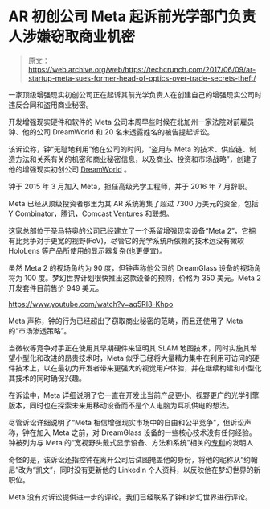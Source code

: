 # AR 初创公司 Meta 起诉前光学部门负责人涉嫌窃取商业机密

> 原文：<https://web.archive.org/web/https://techcrunch.com/2017/06/09/ar-startup-meta-sues-former-head-of-optics-over-trade-secrets-theft/>

一家顶级增强现实初创公司正在起诉其前光学负责人在创建自己的增强现实公司时违反合同和盗用商业秘密。

开发增强现实硬件和软件的 Meta 公司本周早些时候在北加州一家法院对前雇员钟、他的公司 DreamWorld 和 20 名未透露姓名的被告提起诉讼。

该诉讼称，钟“无耻地利用”他在公司的时间，“盗用与 Meta 的技术、供应链、制造方法和关系有关的机密和商业秘密信息，以及商业、投资和市场战略”，创建了他的增强现实初创公司 [DreamWorld](https://web.archive.org/web/20230227134255/http://www.dreamworldvision.com/) 。

钟于 2015 年 3 月加入 Meta，担任高级光学工程师，并于 2016 年 7 月辞职。

Meta 已经从顶级投资者那里为其 AR 系统筹集了超过 7300 万美元的资金，包括 Y Combinator，腾讯，Comcast Ventures 和联想。

这家总部位于圣马特奥的公司已经建立了一个系留增强现实设备“Meta 2”，它拥有比竞争对手更宽的视野(FoV)，尽管它的光学系统所依赖的技术远没有微软 HoloLens 等产品所使用的显示器复杂(也更便宜)。

虽然 Meta 2 的视场角约为 90 度，但钟声称他公司的 DreamGlass 设备的视场角将为 100 度。梦幻世界计划很快推出这款设备的预购，价格为 350 美元。Meta 2 开发套件目前售价 949 美元。

https://www.youtube.com/watch?v=aq5RI8-Khpo

Meta 声称，钟的行为已经超出了窃取商业秘密的范畴，而且还使用了 Meta 的“市场渗透策略”。

当微软等竞争对手正在使用其早期硬件来证明其 SLAM 地图技术，同时实施其希望小型化和改进的昂贵技术时，Meta 似乎已经将大量精力集中在利用可访问的硬件技术上，以在最初为开发者带来更强大的视觉用户体验，并在继续构建和小型化其技术的同时确保兴趣。

在诉讼中，Meta 详细说明了它一直在开发比当前产品更小、视野更广的光学引擎版本，同时也在探索未来用移动设备而不是个人电脑为耳机供电的想法。

尽管诉讼详细说明了“Meta 相信增强现实市场中的自由和公平竞争”，但诉讼声称，钟在加入 Meta 之前，对 DreamGlass 设备的一些核心技术没有任何经验。钟被列为与 Meta 的“宽视野头戴式显示设备、方法和系统”相关的[专利](https://web.archive.org/web/20230227134255/http://patents.justia.com/patent/20160139413)的发明人

奇怪的是，该诉讼还指控钟在离开公司后试图掩盖他的身份，将他的昵称从“约翰尼”改为“凯文”，同时没有更新他的 LinkedIn 个人资料，以反映他在梦幻世界的新职位。

Meta 没有对诉讼提供进一步的评论。我们已经联系了钟和梦幻世界进行评论。